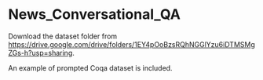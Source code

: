 # News_Conversational_QA

Download the dataset folder from https://drive.google.com/drive/folders/1EY4pOoBzsRQhNGGlYzu6iDTMSMgZGs-h?usp=sharing.

An example of prompted Coqa dataset is included.
